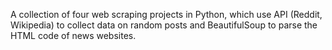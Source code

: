 A collection of four web scraping projects in Python, which use API (Reddit, Wikipedia) to collect data on random posts and BeautifulSoup to parse the HTML code of news websites. 
